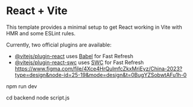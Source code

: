 # React + Vite

This template provides a minimal setup to get React working in Vite with HMR and some ESLint rules.

Currently, two official plugins are available:

- [@vitejs/plugin-react](https://github.com/vitejs/vite-plugin-react/blob/main/packages/plugin-react/README.md) uses [Babel](https://babeljs.io/) for Fast Refresh
- [@vitejs/plugin-react-swc](https://github.com/vitejs/vite-plugin-react-swc) uses [SWC](https://swc.rs/) for Fast Refresh
https://www.figma.com/file/4Xce4HrQulmfcZkxMriEyz/China-2023?type=design&node-id=25-19&mode=design&t=0BugYZSobwtAFu1h-0


npm run dev


cd backend
node script.js